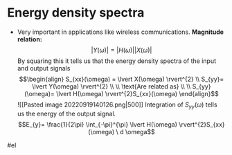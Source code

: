 # Energy density spectra
- Very important in applications like wireless communications.
**Magnitude relation:**
$$\lvert Y(\omega) \rvert = \lvert H(\omega) \rvert \lvert X(\omega) \rvert$$By squaring this it tells us that the energy density spectra of the input and output signals $$\begin{align} S_{xx}(\omega) = \lvert X(\omega) \rvert^{2} \\ S_{yy}= \lvert Y(\omega) \rvert^{2} \\ \\ \text{Are related as} \\ \\ S_{yy}(\omega)= \lvert H(\omega) \rvert^{2}S_{xx}(\omega) \end{align}$$
![[Pasted image 20220919140126.png|500]]
Integration of $S_{yy}(\omega)$ tells us the energy of the output signal. 
$$E_{y}= \frac{1}{2\pi} \int_{-\pi}^{\pi} \lvert H(\omega) \rvert^{2}S_{xx}(\omega) \ d \omega$$

#el 